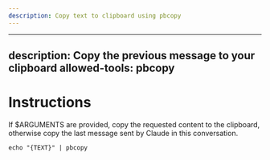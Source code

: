 ```yaml
---
description: Copy text to clipboard using pbcopy
---
```

---
description: Copy the previous message to your clipboard
allowed-tools: pbcopy
---

# Instructions

If $ARGUMENTS are provided, copy the requested content to the clipboard, otherwise copy the last message sent by Claude in this conversation.

`echo "{TEXT}" | pbcopy`